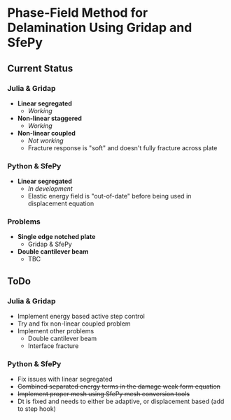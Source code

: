 # Phase-Field Method for Delamination Using Gridap and SfePy

## Current Status

### Julia & Gridap

- **Linear segregated**
  - _Working_
- **Non-linear staggered**
  - _Working_
- **Non-linear coupled**
  - _Not working_
  - Fracture response is "soft" and doesn't fully fracture across plate

### Python & SfePy

- **Linear segregated**
  - _In development_
  - Elastic energy field is "out-of-date" before being used in displacement equation

### Problems

- **Single edge notched plate**
  - Gridap & SfePy
- **Double cantilever beam**
  - TBC

## ToDo

### Julia & Gridap

- Implement energy based active step control
- Try and fix non-linear coupled problem
- Implement other problems
  - Double cantilever beam
  - Interface fracture

### Python & SfePy

- Fix issues with linear segregated
- <s>Combined separated energy terms in the damage weak form equation</s>
- <s>Implement proper mesh using SfePy mesh conversion tools</s>
- Dt is fixed and needs to either be adaptive, or displacement based (add to step hook)
